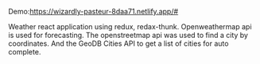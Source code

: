 Demo:https://wizardly-pasteur-8daa71.netlify.app/#

Weather react application using redux, redax-thunk. Openweathermap api is used for forecasting. The openstreetmap api was used to find a city by coordinates. And the GeoDB Cities API to get a list of cities for auto complete.
